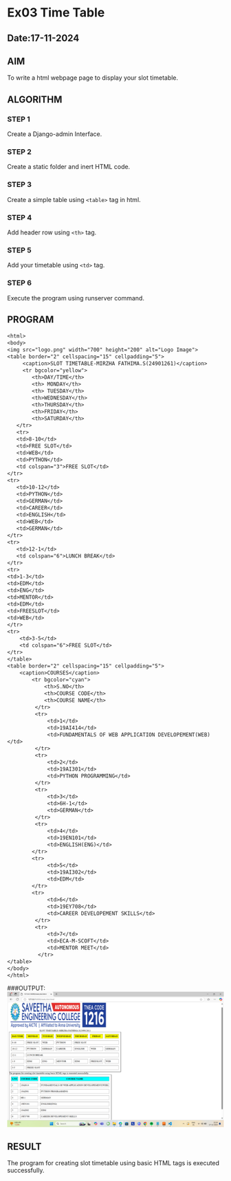 # Ex03 Time Table
## Date:17-11-2024

## AIM
To write a html webpage page to display your slot timetable.

## ALGORITHM
### STEP 1
Create a Django-admin Interface.

### STEP 2
Create a static folder and inert HTML code.

### STEP 3
Create a simple table using ```<table>``` tag in html.

### STEP 4
Add header row using ```<th>``` tag.

### STEP 5
Add your timetable using ```<td>``` tag.

### STEP 6
Execute the program using runserver command.

## PROGRAM
```
<html>
<body>
<img src="logo.png" width="700" height="200" alt="Logo Image">
<table border="2" cellspacing="15" cellpadding="5">
     <caption>SLOT TIMETABLE-MIRZHA FATHIMA.S(24901261)</caption>
     <tr bgcolor="yellow">
        <th>DAY/TIME</th>
        <th> MONDAY</th>
        <th> TUESDAY</th>
        <th>WEDNESDAY</th>
        <th>THURSDAY</th>
        <th>FRIDAY</th>
        <th>SATURDAY</th>
   </tr>
   <tr>
   <td>8-10</td>
   <td>FREE SLOT</td>
   <td>WEB</td>
   <td>PYTHON</td>
   <td colspan="3">FREE SLOT</td>
</tr>
<tr>
   <td>10-12</td>
   <td>PYTHON</td>
   <td>GERMAN</td>
   <td>CAREER</td>
   <td>ENGLISH</td>
   <td>WEB</td>
   <td>GERMAN</td>
</tr>
<tr>
   <td>12-1</td>
   <td colspan="6">LUNCH BREAK</td>
</tr>
<tr>
<td>1-3</td>
<td>EDM</td>
<td>ENG</td>
<td>MENTOR</td>
<td>EDM</td>
<td>FREESLOT</td>
<td>WEB</td>
</tr>
<tr>
    <td>3-5</td>
    <td colspan="6">FREE SLOT</td>
</tr>
</table>
<table border="2" cellspacing="15" cellpadding="5">
    <caption>COURSES</caption>
        <tr bgcolor="cyan">
            <th>S.NO</th>
            <th>COURSE CODE</th>
            <th>COURSE NAME</th>
         </tr>
         <tr>
             <td>1</td>
             <td>19AI414</td>
             <td>FUNDAMENTALS OF WEB APPLICATION DEVELOPEMENT(WEB)</td>
         </tr>
         <tr>
             <td>2</td>
             <td>19AI301</td>
             <td>PYTHON PROGRAMMING</td>
         </tr>
         <tr>
             <td>3</td>
             <td>6H-1</td>
             <td>GERMAN</td>
         </tr>
         <tr>
             <td>4</td>
             <td>19EN101</td>
             <td>ENGLISH(ENG)</td>
        </tr>
        <tr>
             <td>5</td>
             <td>19AI302</td>
             <td>EDM</td>
        </tr>
        <tr>
             <td>6</td>
             <td>19EY708</td>
             <td>CAREER DEVELOPEMENT SKILLS</td>
         </tr>
         <tr>
             <td>7</td>
             <td>ECA-M-SCOFT</td>
             <td>MENTOR MEET</td>
          </tr>
</table>
</body>
</html>
```
###OUTPUT:
![alt text](<Screenshot (59).png>)

## RESULT
The program for creating slot timetable using basic HTML tags is executed successfully.
